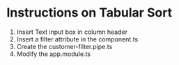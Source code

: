 # Instructions on Tabular Sort

1. Insert Text input box in column header
2. Insert a filter attribute in the component.ts
3. Create the customer-filter.pipe.ts
4. Modify the app.module.ts